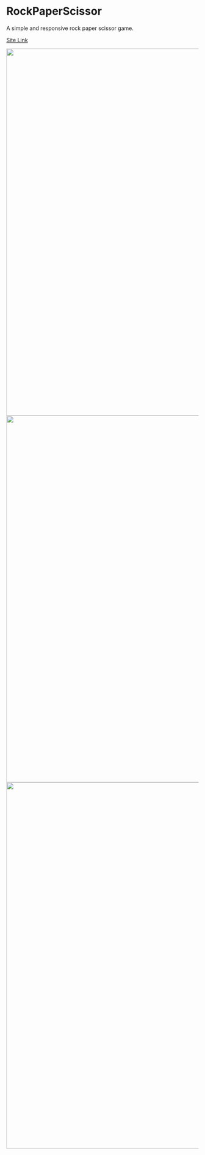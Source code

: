 # RockPaperScissor
A simple and responsive rock paper scissor game.

<a href="https://devletto.github.io/RockPaperScissor/game/mainmenu/mainmenu.html" target="_blank" >Site Link</a>

<div align="center">
  <img width="1920" height="961" alt="ImageMenu" src="https://github.com/user-attachments/assets/0c9a2742-aabb-4571-9785-b92533d8fd86" />
</div>
<div align="center">
  <img width="1920" height="960" alt="ImageHtp" src="https://github.com/user-attachments/assets/5f0d4483-5762-4712-8678-d6ffbd7a828e" />
</div>
<div align="center">  
  <img width="1920" height="959" alt="ImageGame" src="https://github.com/user-attachments/assets/e1d3d6a6-d912-4ae4-8e1c-de4b36597d25" />
</div>
